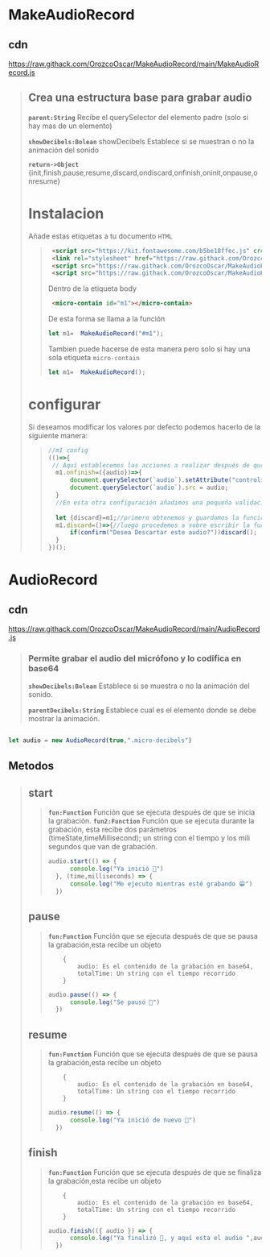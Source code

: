 # MakeAudioRecord

## cdn
https://raw.githack.com/OrozcoOscar/MakeAudioRecord/main/MakeAudioRecord.js

> ## Crea una estructura base para grabar audio
> **`parent:String`**  Recibe el querySelector del elemento padre (solo si hay mas de un elemento)
> 
> **`showDecibels:Bolean`**  showDecibels Establece si se muestran o no la animación del sonido 
> 
> **`return->Object`**  {init,finish,pause,resume,discard,ondiscard,onfinish,oninit,onpause,onresume}
> 
> # Instalacion
>  Añade estas etiquetas a tu documento `HTML`
>> ```html
>>  <script src="https://kit.fontawesome.com/b5be18ffec.js" crossorigin="anonymous"></script>
>>  <link rel="stylesheet" href="https://raw.githack.com/OrozcoOscar/MakeAudioRecord/main/main.css">
>>  <script src="https://raw.githack.com/OrozcoOscar/MakeAudioRecord/main/AudioRecord.js"></script>
>>  <script src="https://raw.githack.com/OrozcoOscar/MakeAudioRecord/main/MakeAudioRecord.js"></script>
>> ```
>> Dentro de la etiqueta body
>> ```html
>>  <micro-contain id="m1"></micro-contain>
>>
>> ```
>> De esta forma se llama a la función
>> ```js
>> let m1=  MakeAudioRecord("#m1");
>> ```
>> Tambien puede hacerse de esta manera pero solo si hay una sola etiqueta `micro-contain`
>> ```js
>> let m1=  MakeAudioRecord();
>> ```
> # configurar
> Si deseamos modificar los valores por defecto podemos hacerlo de la siguiente manera:
>
>> ```js
>> //m1 config
>>(()=>{
>>  // Aquí establecemos las acciones a realizar después de que finalize la función finish en este caso obtenemos el audio y lo insertamos en una etiqueta de audio
>>   m1.onfinish=({audio})=>{
>>       document.querySelector(`audio`).setAttribute("controls", "");
>>       document.querySelector(`audio`).src = audio;
>>   }
>>   //En esta otra configuración añadimos una pequeña validación
>>   
>>   let {discard}=m1;//primero obtenemos y guardamos la función por defecto antes de modificarla
>>   m1.discard=()=>{//luego procedemos a sobre escribir la funcionen este caso le pedimos al usuario q confirme y una vez hecho esto ejecutamos la función por defecto
>>       if(confirm("Desea Descartar este audio?"))discard();
>>   }
>> })();
>> ```
# AudioRecord
## cdn
https://raw.githack.com/OrozcoOscar/MakeAudioRecord/main/AudioRecord.js


> ### Permite grabar el audio del micrófono y lo codifica en base64
> 
> **`showDecibels:Bolean`** Establece si se muestra o no la animación del sonido.
> 
> **`parentDecibels:String`** Establece cual es el elemento donde se debe mostrar la animación.
>
```js

let audio = new AudioRecord(true,".micro-decibels")
```
## Metodos
> ## start
>> **`fun:Function`** Función que se ejecuta después de que se inicia la grabación. 
>> **`fun2:Function`** Función que se ejecuta durante la grabación, esta recibe dos parámetros (timeState,timeMillisecond); un string con el tiempo y los mili segundos que van de grabación.
>> ```js
>> audio.start(() => {
>>       console.log("Ya inició 🧐")
>>   }, (time,milliseconds) => {
>>       console.log("Me ejecuto mientras esté grabando 😁")
>>   })
>> ```
>
> ## pause
>> **`fun:Function`** Función que se ejecuta después de que se pausa la grabación,esta recibe un objeto 
>> 
>>         {
>>             audio: Es el contenido de la grabación en base64,
>>             totalTime: Un string con el tiempo recorrido
>>         } 
>> ```js
>> audio.pause(() => {
>>       console.log("Se pausó 🥱")
>>   })
>> ```
>
> ## resume
>> **`fun:Function`** Función que se ejecuta después de que se pausa la grabación,esta recibe un objeto
>> 
>>         {
>>             audio: Es el contenido de la grabación en base64,
>>             totalTime: Un string con el tiempo recorrido
>>         } 
>> ```js
>> audio.resume(() => {
>>       console.log("Ya inició de nuevo 🤪")
>>   })
>> ```
>    
> ## finish
>> **`fun:Function`** Función que se ejecuta después de que se finaliza la grabación,esta recibe un objeto 
>> 
>>         {
>>             audio: Es el contenido de la grabación en base64,
>>             totalTime: Un string con el tiempo recorrido
>>         } 
>> ```js
>> audio.finish(({ audio }) => {
>>       console.log("Ya finalizó 🤩, y aquí esta el audio ",audio)
>>   })
>> ```
>
